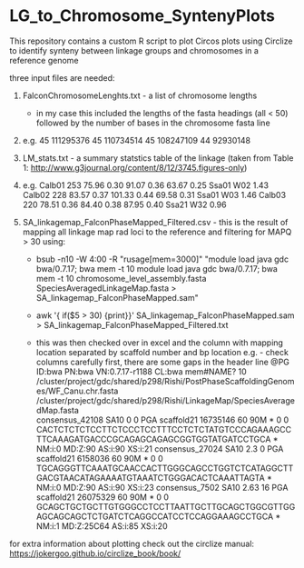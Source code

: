 # LG_to_Chromosome_SyntenyPlots
This repository contains a custom R script to plot Circos plots using Circlize to identify synteny between linkage groups and chromosomes in a reference genome

three input files are needed: 
 1. FalconChromosomeLenghts.txt - a list of chromosome lengths 
       - in my case this included the lengths of the fasta headings (all < 50) followed by the number of bases in the chromosome fasta line
 1. e.g. 
45
111295376
45
110734514
45
108247109
44
92930148

 2. LM_stats.txt - a summary statstics table of the linkage (taken from Table 1: http://www.g3journal.org/content/8/12/3745.figures-only)
 2. e.g. 
Calb01 253 75.96 0.30 91.07 0.36 63.67 0.25 Ssa01 W02 1.43
Calb02 228 83.57 0.37 101.33 0.44 69.58 0.31 Ssa01 W03 1.46
Calb03 220 78.51 0.36 84.40 0.38 87.95 0.40 Ssa21 W32 0.96

 3. SA_linkagemap_FalconPhaseMapped_Filtered.csv - this is the result of mapping all linkage map rad loci to the reference and filtering for MAPQ > 30 using: 
       - bsub -n10 -W 4:00 -R "rusage[mem=3000]" "module load java gdc bwa/0.7.17; bwa mem -t 10 module load java gdc bwa/0.7.17; bwa mem -t 10 chromosome_level_assembly.fasta SpeciesAveragedLinkageMap.fasta > SA_linkagemap_FalconPhaseMapped.sam"
       - awk '{ if($5 > 30) {print}}' SA_linkagemap_FalconPhaseMapped.sam > SA_linkagemap_FalconPhaseMapped_Filtered.txt

       - this was then checked over in excel and the column with mapping location separated by scaffold number and bp location e.g. - check columns carefully first, there are some gaps in the header line
@PG			ID:bwa	PN:bwa		VN:0.7.17-r1188	CL:bwa	mem#NAME?	10	/cluster/project/gdc/shared/p298/Rishi/PostPhaseScaffoldingGenomes/WF_Canu.chr.fasta	/cluster/project/gdc/shared/p298/Rishi/LinkageMap/SpeciesAveragedMap.fasta						
consensus_42108	SA10	0	0	PGA	scaffold21	16735146	60	90M	*	0	0	CACTCTCTCTCCTTCTCCCTCCTTTCCTCTCTATGTCCCAGAAAGCCTTCAAAGATGACCCGCAGAGCAGAGCGGTGGTATGATCCTGCA	*	NM:i:0	MD:Z:90	AS:i:90	XS:i:21	
consensus_27024	SA10	2.3	0	PGA	scaffold21	6158036	60	90M	*	0	0	TGCAGGGTTCAAATGCAACCACTTGGGCAGCCTGGTCTCATAGGCTTGACGTAACATAGAAAATGTAAATCTGGGACACTCAAATTAGTA	*	NM:i:0	MD:Z:90	AS:i:90	XS:i:23	
consensus_7502	SA10	2.63	16	PGA	scaffold21	26075329	60	90M	*	0	0	GCAGCTGCTGCTTGTGGGCCTCCTTAATTGCTTGCAGCTGGCGTTGGAGCAGCAGCTCTGATCTCAGGCCATCCTCCAGGAAAGCCTGCA	*	NM:i:1	MD:Z:25C64	AS:i:85	XS:i:20	

for extra information about plotting check out the circlize manual: https://jokergoo.github.io/circlize_book/book/ 

